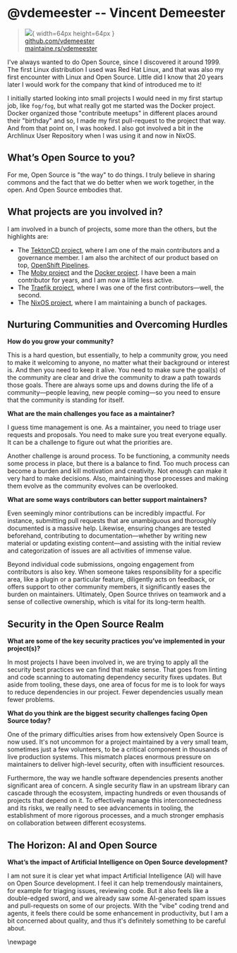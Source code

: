 # @vdemeester -- Vincent Demeester

> ![](https://i0.wp.com/github.com/vdemeester.png?resize=200%2C200&ssl=1){ width=64px height=64px }  
> [github.com/vdemeester](https://github.com/vdemeester)  
> [maintaine.rs/vdemeester](https://maintaine.rs/vdemeester)

I've always wanted to do Open Source, since I discovered it around 1999. The first Linux distribution I used was Red Hat Linux, and that was also my first encounter with Linux and Open Source. Little did I know that 20 years later I would work for the company that kind of introduced me to it!

I initially started looking into small projects I would need in my first startup job, like `fog/fog`, but what really got me started was the Docker project. Docker organized those "contribute meetups" in different places around their "birthday" and so, I made my first pull-request to the project that way. And from that point on, I was hooked. I also got involved a bit in the Archlinux User Repository when I was using it and now in NixOS.

## **What’s Open Source to you?**

For me, Open Source is "the way" to do things. I truly believe in sharing commons and the fact that we do better when we work together, in the open. And Open Source embodies that.

## **What projects are you involved in?**

I am involved in a bunch of projects, some more than the others, but the highlights are:

- The [TektonCD project](https://github.com/tektoncd), where I am one of the main contributors and a governance member. I am also the architect of our product based on top, [OpenShift Pipelines](https://github.com/openshift-pipelines).
- The [Moby project](https://github.com/moby) and the [Docker project](https://github.com/docker). I have been a main contributor for years, and I am now a little less active.
- The [Traefik project](https://github.com/traefik/), where I was one of the first contributors—well, the second.
- The [NixOS project](https://github.com/NixOS), where I am maintaining a bunch of packages.

## Nurturing Communities and Overcoming Hurdles

**How do you grow your community?**

This is a hard question, but essentially, to help a community grow, you need to make it welcoming to anyone, no matter what their background or interest is. And then you need to keep it alive. You need to make sure the goal(s) of the community are clear and drive the community to draw a path towards those goals. There are always some ups and downs during the life of a community—people leaving, new people coming—so you need to ensure that the community is standing for itself.

**What are the main challenges you face as a maintainer?**

I guess time management is one. As a maintainer, you need to triage user requests and proposals. You need to make sure you treat everyone equally. It can be a challenge to figure out what the priorities are.

Another challenge is around process. To be functioning, a community needs some process in place, but there is a balance to find. Too much process can become a burden and kill motivation and creativity. Not enough can make it very hard to make decisions. Also, maintaining those processes and making them evolve as the community evolves can be overlooked.

**What are some ways contributors can better support maintainers?**

Even seemingly minor contributions can be incredibly impactful. For instance, submitting pull requests that are unambiguous and thoroughly documented is a massive help. Likewise, ensuring changes are tested beforehand, contributing to documentation—whether by writing new material or updating existing content—and assisting with the initial review and categorization of issues are all activities of immense value.

Beyond individual code submissions, ongoing engagement from contributors is also key. When someone takes responsibility for a specific area, like a plugin or a particular feature, diligently acts on feedback, or offers support to other community members, it significantly eases the burden on maintainers. Ultimately, Open Source thrives on teamwork and a sense of collective ownership, which is vital for its long-term health.

## Security in the Open Source Realm

**What are some of the key security practices you’ve implemented in your project(s)?**

In most projects I have been involved in, we are trying to apply all the security best practices we can find that make sense. That goes from linting and code scanning to automating dependency security fixes updates. But aside from tooling, these days, one area of focus for me is to look for ways to reduce dependencies in our project. Fewer dependencies usually mean fewer problems.

**What do you think are the biggest security challenges facing Open Source today?**

One of the primary difficulties arises from how extensively Open Source is now used. It's not uncommon for a project maintained by a very small team, sometimes just a few volunteers, to be a critical component in thousands of live production systems. This mismatch places enormous pressure on maintainers to deliver high-level security, often with insufficient resources.

Furthermore, the way we handle software dependencies presents another significant area of concern. A single security flaw in an upstream library can cascade through the ecosystem, impacting hundreds or even thousands of projects that depend on it. To effectively manage this interconnectedness and its risks, we really need to see advancements in tooling, the establishment of more rigorous processes, and a much stronger emphasis on collaboration between different ecosystems.

## The Horizon: AI and Open Source

**What’s the impact of Artificial Intelligence on Open Source development?**

I am not sure it is clear yet what impact Artificial Intelligence (AI) will have on Open Source development. I feel it can help tremendously maintainers, for example for triaging issues, reviewing code. But it also feels like a double-edged sword, and we already saw some AI-generated spam issues and pull-requests on some of our projects. With the "vibe" coding trend and agents, it feels there could be some enhancement in productivity, but I am a bit concerned about quality, and thus it's definitely something to be careful about.

\newpage
